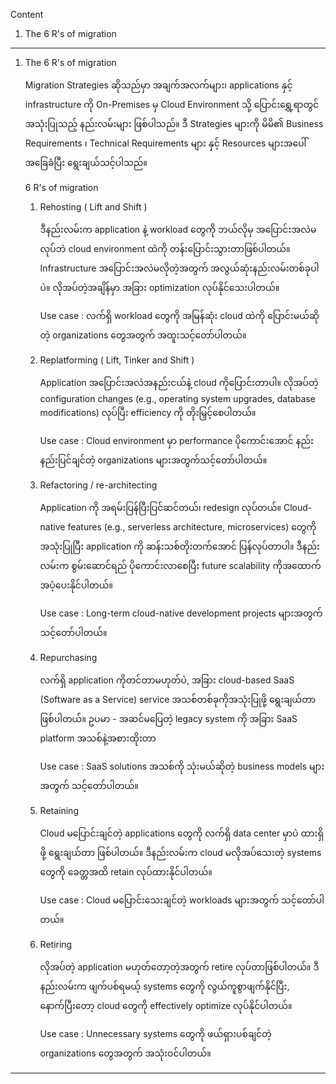 
Content

1. The 6 R's of migration
   
------------------------------------------------------------------------

1. The 6 R's of migration
   
   Migration Strategies ဆိုသည်မှာ အချက်အလက်များ၊ applications နှင့် infrastructure ကို On-Premises မှ Cloud Environment သို့ ပြောင်းရွှေ့ရာတွင် အသုံးပြုသည့် နည်းလမ်းများ ဖြစ်ပါသည်။ ဒီ Strategies များကို မိမိ၏ Business Requirements ၊ Technical Requirements များ နှင့် Resources များအပေါ် အခြေခံပြီး ရွေးချယ်သင့်ပါသည်။

   6 R's of migration
   
   1. Rehosting ( Lift and Shift )
      
      ဒီနည်းလမ်းက application နဲ့ workload တွေကို ဘယ်လိုမှ အပြောင်းအလဲမလုပ်ဘဲ cloud environment ထဲကို တန်းပြောင်းသွားတာဖြစ်ပါတယ်။ Infrastructure အပြောင်းအလဲမလိုတဲ့အတွက် အလွယ်ဆုံးနည်းလမ်းတစ်ခုပါပဲ။ လိုအပ်တဲ့အချိန်မှာ အခြား optimization လုပ်နိုင်သေးပါတယ်။
      
      Use case : လက်ရှိ workload တွေကို အမြန်ဆုံး cloud ထဲကို ပြောင်းမယ်ဆိုတဲ့ organizations တွေအတွက် အထူးသင့်တော်ပါတယ်။
      
   2. Replatforming ( Lift, Tinker and Shift )
      
      Application အပြောင်းအလဲအနည်းငယ်နဲ့ cloud ကိုပြောင်းတာပါ။ လိုအပ်တဲ့ configuration changes (e.g., operating system upgrades, database modifications) လုပ်ပြီး efficiency ကို တိုးမြှင့်စေပါတယ်။
      
      Use case : Cloud environment မှာ performance ပိုကောင်းအောင် နည်းနည်းပြင်ချင်တဲ့ organizations များအတွက်သင့်တော်ပါတယ်။
      
   3. Refactoring / re-architecting
      
      Application ကို အရမ်းပြန်ပြီးပြင်ဆင်တယ်၊ redesign လုပ်တယ်။ Cloud-native features (e.g., serverless architecture, microservices) တွေကိုအသုံးပြုပြီး application ကို ဆန်းသစ်တိုးတက်အောင် ပြန်လုပ်တာပါ။ ဒီနည်းလမ်းက စွမ်းဆောင်ရည် ပိုကောင်းလာစေပြီး future scalability ကိုအထောက်အပံ့ပေးနိုင်ပါတယ်။
      
      Use case : Long-term cloud-native development projects များအတွက် သင့်တော်ပါတယ်။
      
   4. Repurchasing
      
      လက်ရှိ application ကိုတင်တာမဟုတ်ပဲ, အခြား cloud-based SaaS (Software as a Service) service အသစ်တစ်ခုကိုအသုံးပြုဖို့ ရွေးချယ်တာ ဖြစ်ပါတယ်။ ဥပမာ - အဆင်မပြေတဲ့ legacy system ကို အခြား SaaS platform အသစ်နဲ့အစားထိုးတာ
      
      Use case : SaaS solutions အသစ်ကို သုံးမယ်ဆိုတဲ့ business models များအတွက် သင့်တော်ပါတယ်။
      
   5. Retaining
      
      Cloud မပြောင်းချင်တဲ့ applications တွေကို လက်ရှိ data center မှာပဲ ထားရှိဖို့ ရွေးချယ်တာ ဖြစ်ပါတယ်။ ဒီနည်းလမ်းက cloud မလိုအပ်သေးတဲ့ systems တွေကို ခေတ္တအထိ retain လုပ်ထားနိုင်ပါတယ်။
      
      Use case : Cloud မပြောင်းသေးချင်တဲ့ workloads များအတွက် သင့်တော်ပါတယ်။
      
   6. Retiring
      
      လိုအပ်တဲ့ application မဟုတ်တော့တဲ့အတွက် retire လုပ်တာဖြစ်ပါတယ်။ ဒီနည်းလမ်းက ဖျက်ပစ်ရမယ့် systems တွေကို လွယ်ကူစွာဖျက်နိုင်ပြီး, နောက်ပြီးတော့ cloud တွေကို effectively optimize လုပ်နိုင်ပါတယ်။
      
      Use case : Unnecessary systems တွေကို ဖယ်ရှားပစ်ချင်တဲ့ organizations တွေအတွက် အသုံးဝင်ပါတယ်။
   
------------------------------------------------------------------------